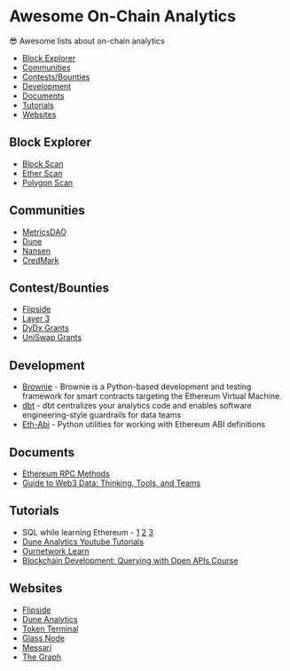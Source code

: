 # Awesome On-Chain Analytics
😎 Awesome lists about on-chain analytics

  * [Block Explorer](#block-explorer)
  * [Communities](#communities)
  * [Contests/Bounties](#contest-bounties)
  * [Development](#development)
  * [Documents](#documents)
  * [Tutorials](#tutorials)
  * [Websites](#development)  
  
## Block Explorer

* [Block Scan](https://blockscan.com)
* [Ether Scan](https://etherscan.io)
* [Polygon Scan](https://polygonscan.com)  

## Communities

* [MetricsDAO](https://discord.gg/KJmNTVrS)
* [Dune](https://discord.gg/ZBvuAFmE) 
* [Nansen](https://discord.gg/ZWTyD3cd)
* [CredMark](https://discord.gg/Z7uVd28k)

## Contest/Bounties

* [Flipside](https://flipsidecrypto.xyz)
* [Layer 3](https://beta.layer3.xyz)
* [DyDx Grants](https://dydxgrants.com)
* [UniSwap Grants](https://unigrants.notion.site/Unigrants-Community-Analytics-Program-UGPCA-b09bbb16579d4a569b7e2d393afc4459)

## Development

* [Brownie](https://eth-brownie.readthedocs.io/en/stable/index.html) - Brownie is a Python-based development and testing framework for smart contracts targeting the Ethereum Virtual Machine.
* [dbt](https://courses.getdbt.com/collections) - dbt centralizes your analytics code and enables software engineering-style guardrails for data teams
* [Eth-Abi](https://github.com/ethereum/eth-abi) - Python utilities for working with Ethereum ABI definitions

## Documents

* [Ethereum RPC Methods](https://blog.infura.io/post/ethereum-rpcs-methods)
* [Guide to Web3 Data: Thinking, Tools, and Teams](https://ath.mirror.xyz/w2cxg5OP1OEcqvSgsEjSSyKRJhPmam0w-fXGogiG-8g)

## Tutorials

* SQL while learning Ethereum - [1](https://towardsdatascience.com/your-guide-to-basic-sql-while-learning-ethereum-at-the-same-time-9eac17a05929) [2](https://towardsdatascience.com/your-guide-to-intermediate-sql-while-learning-ethereum-at-the-same-time-7b25119ef1e2) [3](https://towardsdatascience.com/learning-sql-and-ethereum-part-3-5422f080ad36)
* [Dune Analytics Youtube Tutorials](https://www.youtube.com/watch?v=S-cctFmR828&list=PLK3b5d4iK10ext4v-GBySekaA8-GP8quD&ab_channel=Dune)
* [Ournetwork Learn](https://www.youtube.com/playlist?list=PL_7kfUeJgSzz5Fltb2nivE_8xuAe2XTJl)
* [Blockchain Development: Querying with Open APIs Course](https://www.youtube.com/watch?v=cQx6ig3mp1U&ab_channel=freeCodeCamp.org)

## Websites

* [Flipside](https://flipsidecrypto.xyz/)
* [Dune Analytics](https://www.dune.com)
* [Token Terminal](https://tokenterminal.com)
* [Glass Node](https://www.glassnode.com)
* [Messari](https://www.messari.io)
* [The Graph](https://thegraph.com)